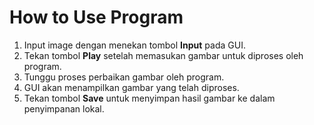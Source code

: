 # How to Use Program

 1. Input image dengan menekan tombol **Input** pada GUI.
 2. Tekan tombol **Play** setelah memasukan gambar untuk diproses oleh program.
 3. Tunggu proses perbaikan gambar oleh program.
 4. GUI akan menampilkan gambar yang telah diproses.
 5. Tekan tombol **Save** untuk menyimpan hasil gambar ke dalam penyimpanan lokal.
